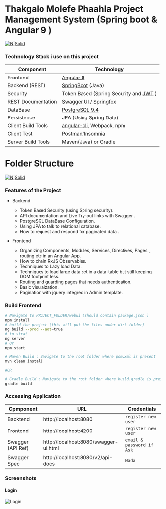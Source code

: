 # Thakgalo Molefe Phaahla Project Management System (Spring boot & Angular 9 )

[![N|Solid](https://i55.servimg.com/u/f55/13/79/70/03/main10.png)](https://i55.servimg.com/u/f55/13/79/70/03/main10.png)



### Technology Stack i use on this project
Component         | Technology
---               | ---
Frontend          | [Angular 9](https://github.com/angular/angular)
Backend (REST)    | [SpringBoot](https://projects.spring.io/spring-boot) (Java)
Security          | Token Based (Spring Security and [JWT](https://github.com/auth0/java-jwt) )
REST Documentation| [Swagger UI / Springfox](https://github.com/springfox/springfox)
DataBase      | [PostgreSQL 9.4](https://www.enterprisedb.com/downloads/postgres-postgresql-downloads) 
Persistence       | JPA (Using Spring Data)
Client Build Tools| [angular-cli](https://github.com/angular/angular-cli), Webpack, npm
Client Test| [Postman](https://www.postman.com/)/[Insomnia](https://insomnia.rest/)
Server Build Tools| Maven(Java) or Gradle

# Folder Structure

[![N|Solid](https://i55.servimg.com/u/f55/13/79/70/03/011.png)](https://i55.servimg.com/u/f55/13/79/70/03/011.png)





### Features of the Project
* Backend
  * Token Based Security (using Spring security).
  * API documentation and Live Try-out links with Swagger .
  * PostgreSQL DataBase Configuration.
  * Using JPA to talk to relational database.
  * How to request and respond for paginated data .

* Frontend
  * Organizing Components, Modules, Services, Directives, Pages , routing etc in an Angular App.
  * How to chain RxJS Observables.
  * Techniques to Lazy load Data.
  * Techniques to load large data set in a data-table but still keeping DOM footprint less.
  * Routing and guarding pages that needs authentication.
  * Basic visulaization.
  * Pagination with jquery integred in Admin template.


  
### Build Frontend

```bash
# Navigate to PROJECT_FOLDER/webui (should contain package.json )
npm install
# build the project (this will put the files under dist folder)
ng build --prod --aot=true
# to strat
ng server 
# Or
npm start
```



```bash
# Maven Build : Navigate to the root folder where pom.xml is present 
mvn clean install

#OR

# Gradle Build : Navigate to the root folder where build.gradle is present 
gradle build
```



### Accessing Application
Cpmponent         | URL                                      | Credentials
---               | ---                                      | ---
Backtend          |  http://localhost:8080                   | `register new user`
Frontend          |  http://localhost:4200                   | ``register new user``
Swagger (API Ref) |  http://localhost:8080/swagger-ui.html  | ``email & password if Ask`` 
Swagger Spec      |  http://localhost:8080/v2/api-docs          |``Nada``

### Screenshots
#### Login
![Login](https://i55.servimg.com/u/f55/13/79/70/03/112.png)



